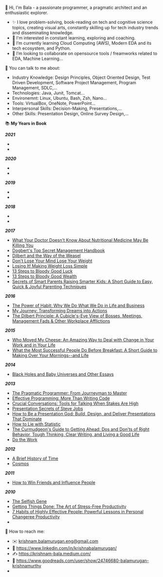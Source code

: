 👋 Hi, I'm Bala - a passionate programmer, a pragmatic architect and an enthusiastic explorer. 

- ✨ I love problem-solving, book-reading on tech and cognitive science topics, creating visual arts, constantly skilling up for tech industry trends and disseminating knowledge.
- 👀 I'm interested in constant learning, exploring and coaching. 
- 🌱 I’m currently learning Cloud Computing (AWS), Modern EDA and its tech ecosystem, and Python.
- 💞️ I’m looking to collaborate on opensource tools / freamworks related to EDA, Machine Learning...

💪 You can talk to me about: 
- Industry Knowledge: Design Principles, Object Oriented Design, Test Driven Development, Software Project Management, Program Management, SDLC,...
- Technologies: Java, Junit, Tomcat...
- Environemnt: Linux, Ubuntu, Bash, Zsh, Nano...
- Tools: VirtualBox, OneNote, PowerPoint...
- Interpersonal Skills: Decision-Making, Presentations,...
- Other Skills: Presentation Design, Online Survey Design,... 


📚 **My Years in Book**


**_2021_**

-
-

**_2020_**

-
-

**_2019_**

-
-

**_2018_**

-
-

**_2017_**

- [What Your Doctor Doesn't Know About Nutritional Medicine May Be Killing You](https://www.goodreads.com/book/show/20201348-what-your-doctor-doesn-t-know-about-nutritional-medicine-may-be-killing)
- [Dogbert's Top Secret Management Handbook](https://www.goodreads.com/book/show/783374.Dogbert_s_Top_Secret_Management_Handbook)
- [Dilbert and the Way of the Weasel](https://www.goodreads.com/book/show/425611.Dilbert_and_the_Way_of_the_Weasel)
- [Don't Lose Your Mind Lose Your Weight](https://www.goodreads.com/book/show/19463734-don-t-lose-your-mind-lose-your-weight)
- [Losing It! Making Weight Loss Simple](https://www.goodreads.com/book/show/20444470-losing-it-making-weight-loss-simple)
- [13 Steps to Bloody Good Luck](https://www.goodreads.com/book/show/23586700-13-steps-to-bloody-good-luck)
- [13 Steps to Bloody Good Wealth](https://www.goodreads.com/book/show/32791728-13-steps-to-bloody-good-wealth)
- [Secrets of Smart Parents Raising Smarter Kids: A Short Guide to Easy, Quick & Joyful Parenting Techniques](https://www.goodreads.com/book/show/28509580-secrets-of-smart-parents-raising-smarter-kids)

**_2016_**

- [The Power of Habit: Why We Do What We Do in Life and Business](https://www.goodreads.com/book/show/12609433-the-power-of-habit)
- [My Journey: Transforming Dreams into Actions](https://www.goodreads.com/book/show/27222159-my-journey)
- [The Dilbert Principle: A Cubicle's-Eye View of Bosses, Meetings, Management Fads & Other Workplace Afflictions](https://www.goodreads.com/book/show/85574.The_Dilbert_Principle)

**_2015_**

- [Who Moved My Cheese: An Amazing Way to Deal with Change in Your Work and in Your Life](https://www.goodreads.com/book/show/25962556-who-moved-my-cheese)
- [What the Most Successful People Do Before Breakfast: A Short Guide to Making Over Your Mornings--and Life](https://www.goodreads.com/book/show/18634501-what-the-most-successful-people-do-before-breakfast)

**_2014_**

- [Black Holes and Baby Universes and Other Essays](https://www.goodreads.com/book/show/53200.Black_Holes_and_Baby_Universes_and_Other_Essays)

**_2013_**

- [The Pragmatic Programmer: From Journeyman to Master](https://www.goodreads.com/book/show/4099.The_Pragmatic_Programmer)
- [Effective Programming: More Than Writing Code](https://www.goodreads.com/book/show/15746409-effective-programming)
- [Crucial Conversations: Tools for Talking When Stakes Are High](https://www.goodreads.com/book/show/15014.Crucial_Conversations)
- [Presentation Secrets of Steve Jobs](https://www.goodreads.com/book/show/11490113-presentation-secrets-of-steve-jobs)
- [How to Be a Presentation God: Build, Design, and Deliver Presentations That Dominate](https://www.goodreads.com/book/show/9642028-how-to-be-a-presentation-god)
- [How to Lie with Statistic](https://www.goodreads.com/book/show/51291.How_to_Lie_with_Statistics)
- [The Curmudgeon's Guide to Getting Ahead: Dos and Don'ts of Right Behavior, Tough Thinking, Clear Writing, and Living a Good Life](https://www.goodreads.com/book/show/18811353-the-curmudgeon-s-guide-to-getting-ahead)
- [Do the Work](https://www.goodreads.com/book/show/10645233-do-the-work)

**_2012_**

- [A Brief History of Time](https://www.goodreads.com/book/show/3869.A_Brief_History_of_Time)
- [Cosmos](https://www.goodreads.com/book/show/55030.Cosmos)

**_2011_**

- [How to Win Friends and Influence People](https://www.goodreads.com/book/show/11803016-how-to-win-friends-and-influence-people)

**_2010_**

- [The Selfish Gene](https://www.goodreads.com/book/show/61535.The_Selfish_Gene)
- [Getting Things Done: The Art of Stress-Free Productivity](https://www.goodreads.com/book/show/1633.Getting_Things_Done)
- [7 Habits of Highly Effective People: Powerful Lessons in Personal Changeree Productivity](https://www.goodreads.com/book/show/36072.The_7_Habits_of_Highly_Effective_People)
- 

📖 How to reach me:
- ✉️ krishnam.balamurugan.eng@gmail.com 
- 👔 https://www.linkedin.com/in/krishnabalamurugan/ 
- ✍️ https://krishnam-bala.medium.com/ 
- 📕 https://www.goodreads.com/user/show/24746680-balamurugan-krishnamurthy
- 


